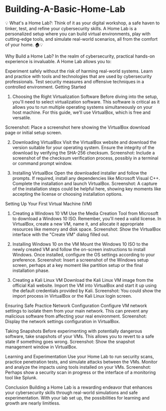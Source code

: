 # Building-A-Basic-Home-Lab
💡 What's a Home Lab?: Think of it as your digital workshop, a safe haven to tinker, test, and refine your cybersecurity skills. A Home Lab is a personalized setup where you can build virtual environments, play with cutting-edge tools, and simulate real-world scenarios, all from the comfort of your home. 🏠💡

Why Build a Home Lab?
In the realm of cybersecurity, practical hands-on experience is invaluable. A Home Lab allows you to:

Experiment safely without the risk of harming real-world systems.
Learn and practice with tools and technologies that are used by cybersecurity professionals.
Test security measures and offensive techniques in a controlled environment.
Getting Started
1. Choosing the Right Virtualization Software
Before diving into the setup, you'll need to select virtualization software. This software is critical as it allows you to run multiple operating systems simultaneously on your host machine. For this guide, we'll use VirtualBox, which is free and versatile.

Screenshot: Place a screenshot here showing the VirtualBox download page or initial setup screen.

2. Downloading VirtualBox
Visit the VirtualBox website and download the version suitable for your operating system.
Ensure the integrity of the download by verifying the SHA-256 checksum.
Screenshot: Include a screenshot of the checksum verification process, possibly in a terminal or command prompt window.

3. Installing VirtualBox
Open the downloaded installer and follow the prompts. If required, install any dependencies like Microsoft Visual C++.
Complete the installation and launch VirtualBox.
Screenshot: A capture of the installation steps could be helpful here, showing key moments like accepting the license or choosing installation options.

Setting Up Your First Virtual Machine (VM)
1. Creating a Windows 10 VM
Use the Media Creation Tool from Microsoft to download a Windows 10 ISO. Remember, you'll need a valid license.
In VirtualBox, create a new VM, name it, and allocate it appropriate resources like memory and disk space.
Screenshot: Show the VirtualBox interface with the "Create VM" dialog filled out.

2. Installing Windows 10 on the VM
Mount the Windows 10 ISO to the newly created VM and follow the on-screen instructions to install Windows.
Once installed, configure the OS settings according to your preference.
Screenshot: Insert a screenshot of the Windows setup screen, perhaps at a key moment like partition setup or the final installation phase.

3. Creating a Kali Linux VM
Download the Kali Linux VM image from the official Kali website.
Import the VM into VirtualBox and start it up using the default credentials provided by Kali.
Screenshot: You could show the import process in VirtualBox or the Kali Linux login screen.

Ensuring Safe Practice
Network Configuration
Configure VM network settings to isolate them from your main network. This can prevent any malicious software from affecting your real environment.
Screenshot: Display the network settings configuration in VirtualBox.

Taking Snapshots
Before experimenting with potentially dangerous software, take snapshots of your VMs. This allows you to revert to a safe state if something goes wrong.
Screenshot: Show the snapshot management window in VirtualBox.

Learning and Experimentation
Use your Home Lab to run security scans, practice penetration tests, and simulate attacks between the VMs. Monitor and analyze the impacts using tools installed on your VMs.
Screenshot: Perhaps show a security scan in progress or the interface of a monitoring tool like Splunk.

Conclusion
Building a Home Lab is a rewarding endeavor that enhances your cybersecurity skills through real-world simulations and safe experimentation. With your lab set up, the possibilities for learning and growth are nearly limitless.
